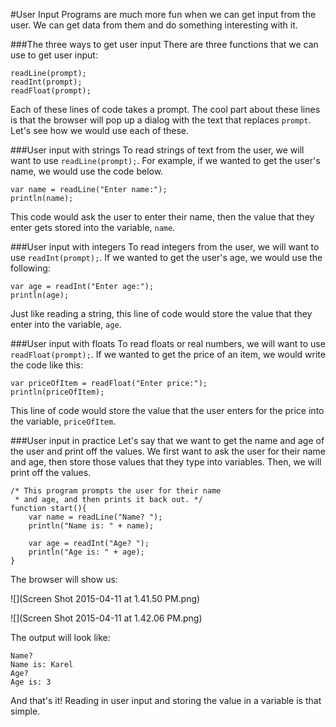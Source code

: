 #User Input
Programs are much more fun when we can get input from the user. We can get data from them and do something interesting with it.

###The three ways to get user input
There are three functions that we can use to get user input: 
```
readLine(prompt);
readInt(prompt);
readFloat(prompt);
```
Each of these lines of code takes a prompt. The cool part about these lines is that the browser will pop up a dialog with the text that replaces ```prompt```.
Let's see how we would use each of these.

###User input with strings
To read strings of text from the user, we will want to use ```readLine(prompt);```. For example, if we wanted to get the user's name, we would use the code below.
```
var name = readLine("Enter name:");
println(name);
```
This code would ask the user to enter their name, then the value that they enter gets stored into the variable, ```name```.

###User input with integers
To read integers from the user, we will want to use ```readInt(prompt);```. If we wanted to get the user's age, we would use the following:
```
var age = readInt("Enter age:");
println(age);
```
Just like reading a string, this line of code would store the value that they enter into the variable, ```age```.

###User input with floats
To read floats or real numbers, we will want to use ```readFloat(prompt);```. If we wanted to get the price of an item, we would write the code like this: 
```
var priceOfItem = readFloat("Enter price:");
println(priceOfItem);
```
This line of code would store the value that the user enters for the price into the variable, ```priceOfItem```.

###User input in practice
Let's say that we want to get the name and age of the user and print off the values. We first want to ask the user for their name and age, then store those values that they type into variables. Then, we will print off the values.
```
/* This program prompts the user for their name
 * and age, and then prints it back out. */
function start(){
	var name = readLine("Name? ");
	println("Name is: " + name);
	
	var age = readInt("Age? ");
	println("Age is: " + age);
}
```
The browser will show us: 

![](Screen Shot 2015-04-11 at 1.41.50 PM.png)

![](Screen Shot 2015-04-11 at 1.42.06 PM.png)

The output will look like:
```
Name?
Name is: Karel
Age?
Age is: 3
```
And that's it! Reading in user input and storing the value in a variable is that simple.


